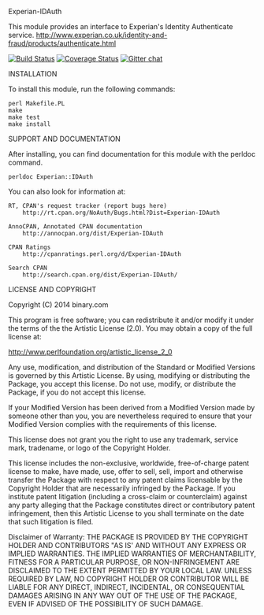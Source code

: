 Experian-IDAuth

This module provides an interface to Experian's Identity Authenticate service. 
http://www.experian.co.uk/identity-and-fraud/products/authenticate.html

[![Build Status](https://travis-ci.org/binary-com/perl-experian-idauth.svg?branch=master)](https://travis-ci.org/binary-com/perl-experian-idauth)
[![Coverage Status](https://coveralls.io/repos/binary-com/perl-experian-idauth/badge.png?branch=master)](https://coveralls.io/r/binary-com/perl-experian-idauth?branch=master)
[![Gitter chat](https://badges.gitter.im/binary-com/perl-experian-idauth.png)](https://gitter.im/binary-com/perl-experian-idauth)

INSTALLATION

To install this module, run the following commands:

	perl Makefile.PL
	make
	make test
	make install

SUPPORT AND DOCUMENTATION

After installing, you can find documentation for this module with the
perldoc command.

    perldoc Experian::IDAuth

You can also look for information at:

    RT, CPAN's request tracker (report bugs here)
        http://rt.cpan.org/NoAuth/Bugs.html?Dist=Experian-IDAuth

    AnnoCPAN, Annotated CPAN documentation
        http://annocpan.org/dist/Experian-IDAuth

    CPAN Ratings
        http://cpanratings.perl.org/d/Experian-IDAuth

    Search CPAN
        http://search.cpan.org/dist/Experian-IDAuth/


LICENSE AND COPYRIGHT

Copyright (C) 2014 binary.com

This program is free software; you can redistribute it and/or modify it
under the terms of the the Artistic License (2.0). You may obtain a
copy of the full license at:

http://www.perlfoundation.org/artistic_license_2_0

Any use, modification, and distribution of the Standard or Modified
Versions is governed by this Artistic License. By using, modifying or
distributing the Package, you accept this license. Do not use, modify,
or distribute the Package, if you do not accept this license.

If your Modified Version has been derived from a Modified Version made
by someone other than you, you are nevertheless required to ensure that
your Modified Version complies with the requirements of this license.

This license does not grant you the right to use any trademark, service
mark, tradename, or logo of the Copyright Holder.

This license includes the non-exclusive, worldwide, free-of-charge
patent license to make, have made, use, offer to sell, sell, import and
otherwise transfer the Package with respect to any patent claims
licensable by the Copyright Holder that are necessarily infringed by the
Package. If you institute patent litigation (including a cross-claim or
counterclaim) against any party alleging that the Package constitutes
direct or contributory patent infringement, then this Artistic License
to you shall terminate on the date that such litigation is filed.

Disclaimer of Warranty: THE PACKAGE IS PROVIDED BY THE COPYRIGHT HOLDER
AND CONTRIBUTORS "AS IS' AND WITHOUT ANY EXPRESS OR IMPLIED WARRANTIES.
THE IMPLIED WARRANTIES OF MERCHANTABILITY, FITNESS FOR A PARTICULAR
PURPOSE, OR NON-INFRINGEMENT ARE DISCLAIMED TO THE EXTENT PERMITTED BY
YOUR LOCAL LAW. UNLESS REQUIRED BY LAW, NO COPYRIGHT HOLDER OR
CONTRIBUTOR WILL BE LIABLE FOR ANY DIRECT, INDIRECT, INCIDENTAL, OR
CONSEQUENTIAL DAMAGES ARISING IN ANY WAY OUT OF THE USE OF THE PACKAGE,
EVEN IF ADVISED OF THE POSSIBILITY OF SUCH DAMAGE.

